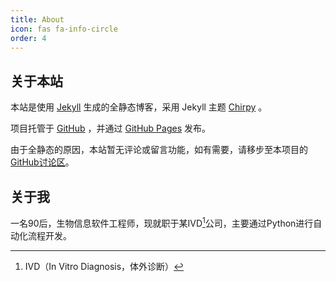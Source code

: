 ```yaml
---
title: About
icon: fas fa-info-circle
order: 4
---
```


## 关于本站

本站是使用 [Jekyll](https://jekyllrb.com/) 生成的全静态博客，采用 Jekyll 主题 [Chirpy](https://github.com/cotes2020/jekyll-theme-chirpy/) 。

项目托管于 [GitHub](https://github.com/alexsuncn/alexsuncn.github.io) ，并通过 [GitHub Pages](https://pages.github.com/) 发布。

由于全静态的原因，本站暂无评论或留言功能，如有需要，请移步至本项目的[GitHub讨论区](https://github.com/alexsuncn/alexsuncn.github.io/discussions)。

## 关于我

一名90后，生物信息软件工程师，现就职于某IVD[^ivd]公司，主要通过Python进行自动化流程开发。

[^ivd]: IVD（In Vitro Diagnosis，体外诊断）